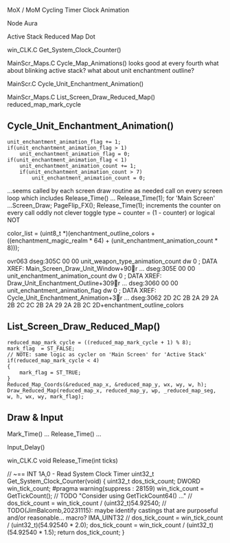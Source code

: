
MoX / MoM
Cycling
Timer
Clock
Animation


Node Aura

Active Stack
Reduced Map Dot


win_CLK.C
    Get_System_Clock_Counter()

MainScr_Maps.C
Cycle_Map_Animations()
looks good at every fourth
what about blinking active stack?
what about unit enchantment outline?

MainScr.C
    Cycle_Unit_Enchantment_Animation()


MainScr_Maps.C
    List_Screen_Draw_Reduced_Map()
        reduced_map_mark_cycle


## Cycle_Unit_Enchantment_Animation()
    unit_enchantment_animation_flag += 1;
    if(unit_enchantment_animation_flag > 1)
        unit_enchantment_animation_flag = 0;
    if(unit_enchantment_animation_flag < 1)
        unit_enchantment_animation_count += 1;
        if(unit_enchantment_animation_count > 7)
            unit_enchantment_animation_count = 0;
...seems called by each screen draw routine as needed
call on every screen loop
which includes Release_Time()  ... Release_Time(1); for 'Main Screen'
    ...Screen_Draw;  PageFlip_FX();  Release_Time(1);
increments the counter on every call
    oddly not clever toggle type ~ counter = (1 - counter) or logical NOT


color_list = (uint8_t *)(enchantment_outline_colors + ((enchantment_magic_realm * 64) + (unit_enchantment_animation_count * 8)));




ovr063
dseg:305C 00 00                                           unit_weapon_type_animation_count dw 0   ; DATA XREF: Main_Screen_Draw_Unit_Window+90r ...
dseg:305E 00 00                                           unit_enchantment_animation_count dw 0   ; DATA XREF: Draw_Unit_Enchantment_Outline+309r ...
dseg:3060 00 00                                           unit_enchantment_animation_flag dw 0    ; DATA XREF: Cycle_Unit_Enchantment_Animation+3r ...
dseg:3062 2D 2C 2B 2A 29 2A 2B 2C 2C 2B 2A 29 2A 2B 2C 2D+enchantment_outline_colors


## List_Screen_Draw_Reduced_Map()
    reduced_map_mark_cycle = ((reduced_map_mark_cycle + 1) % 8);
    mark_flag  = ST_FALSE;
    // NOTE: same logic as cycler on 'Main Screen' for 'Active Stack'
    if(reduced_map_mark_cycle < 4)
    {
        mark_flag = ST_TRUE;
    }
    Reduced_Map_Coords(&reduced_map_x, &reduced_map_y, wx, wy, w, h);
    Draw_Reduced_Map(reduced_map_x, reduced_map_y, wp, _reduced_map_seg, w, h, wx, wy, mark_flag);



## Draw & Input

Mark_Time() ... Release_Time() ...

Input_Delay()



win_CLK.C
void Release_Time(int ticks)


// ~== INT 1A,0 - Read System Clock Timer
uint32_t Get_System_Clock_Counter(void)
{
    uint32_t dos_tick_count;
    DWORD win_tick_count;
#pragma warning(suppress : 28159)
    win_tick_count = GetTickCount();  // TODO  "Consider using GetTickCount64() ..."
    // dos_tick_count = win_tick_count / (uint32_t)54.92540;  // TODO(JimBalcomb,20231115): maybe identify castings that are purposeful and/or reasonable... macro? IMA_UINT32
    // dos_tick_count = win_tick_count / (uint32_t)(54.92540 * 2.0);
    dos_tick_count = win_tick_count / (uint32_t)(54.92540 * 1.5);
    return dos_tick_count;
}

